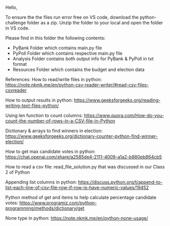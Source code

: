 Hello,

To ensure the the files run error free on VS code, download the python-challenge folder as a zip. Unzip the folder to your local and open the folder in VS code.

Please find in this folder the following contents:
  -  PyBank Folder which contains main.py file
  -  PyPoll Folder which contains respective main.py file
  -  Analysis Folder contains both output info for PyBank & PyPoll in txt format
  -  Resources Folder which contains the budget and election data

References:
How to read/write files in python:
https://note.nkmk.me/en/python-csv-reader-writer/#read-csv-files-csvreader

How to output results in python:
https://www.geeksforgeeks.org/reading-writing-text-files-python/

Using len function to count columns:
https://www.quora.com/How-do-you-count-the-number-of-rows-in-a-CSV-file-in-Python

Dictionary & arrays to find winners in election:
https://www.geeksforgeeks.org/dictionary-counter-python-find-winner-election/

How to get max candidate votes in python:
https://chat.openai.com/share/a2585de4-2111-4009-a1a2-b880eb864cb5

How to read a csv file:
read_file_solution.py that was discussed in our Class 2 of Python 

Appending list columns in python:
https://discuss.python.org/t/append-to-list-each-line-of-csv-file-row-if-row-is-have-numeric-values/19452

Python method of get and items to help calculate percentage candidate votes:
https://www.programiz.com/python-programming/methods/dictionary/get

None type in python:
https://note.nkmk.me/en/python-none-usage/
